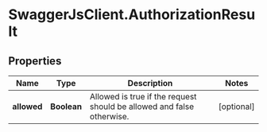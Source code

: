 # SwaggerJsClient.AuthorizationResult

## Properties
Name | Type | Description | Notes
------------ | ------------- | ------------- | -------------
**allowed** | **Boolean** | Allowed is true if the request should be allowed and false otherwise. | [optional] 


